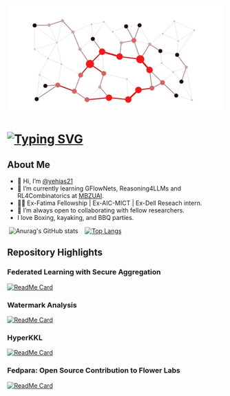 [<img src="https://raw.githubusercontent.com/yehias21/yehias21/master/graph.gif" alt="👋 Hi there! I'm Yahia Salaheldin Shaaban" title="👋 Hi there! I'm Yahia Salaheldin Shaaban"/>](https://github.com/yehias21)
# [![Typing SVG](https://readme-typing-svg.demolab.com?font=Fira+Code&pause=1000&width=450&lines=I+am+Yahia+Salaheldin+Shaaban;Msc.+Student+in+MBZUAI;Working+on+AI4Science%2C+Reasoning4LLMs)](https://git.io/typing-svg)
## About Me
- 👋 Hi, I’m [@yehias21](https://www.yehias21.github.io/)
- 🌱 I’m currently learning GFlowNets, Reasoning4LLMs and RL4Combinatorics at [MBZUAI](https://mbzuai.ac.ae/).
- 👨‍💼 Ex-Fatima Fellowship | Ex-AIC-MICT | Ex-Dell Reseach intern.
- 👯 I’m always open to collaborating with fellow researchers.
- I love Boxing, kayaking, and BBQ parties.

&nbsp;![Anurag's GitHub stats](https://github-readme-stats.vercel.app/api?username=ahmedheakl&count_private=true&theme=cobalt)&nbsp;&nbsp;&nbsp;
[![Top Langs](https://github-readme-stats.vercel.app/api/top-langs/?username=ahmedheakl&exclude_repo=JupyterNotebookRepo&hide=jupyter%20notebook,pure%20basic,purebasic,less,scss&layout=compact&hide_title=true&langs_count=8)](https://github.com/anuraghazra/github-readme-stats)

## Repository Highlights

### Federated Learning with Secure Aggregation
[![ReadMe Card](https://github-readme-stats.vercel.app/api/pin/?username=yehias21&repo=FedRs&theme=radical)](https://github.com/yehias21/FedRs)

### Watermark Analysis
[![ReadMe Card](https://github-readme-stats.vercel.app/api/pin/?username=yehias21&repo=Watermark-Analysis&theme=radical)](https://github.com/yehias21/Watermark-Analysis)

### HyperKKL
[![ReadMe Card](https://github-readme-stats.vercel.app/api/pin/?username=yehias21&repo=HyperKKL&theme=radical)](https://github.com/yehias21/HyperKKL)

### Fedpara: Open Source Contribution to Flower Labs
[![ReadMe Card](https://github-readme-stats.vercel.app/api/pin/?username=yehias21&repo=flower&theme=radical)](https://github.com/yehias21/flower/tree/fedpara-updated/baselines)
